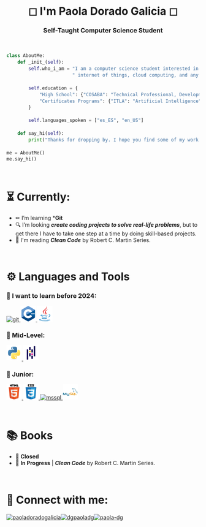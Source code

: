 <h1 align="center">◻ I'm Paola Dorado Galicia ◻</h1>
<h3 align="center">Self-Taught Computer Science Student</h3>

<br>

```python
class AboutMe:
    def _init_(self):
        self.who_i_am = "I am a computer science student interested in technologies such as artificial intelligence,"\
                        " internet of things, cloud computing, and any other technology belonging to industry 4.0."
        
        self.education = {
            "High School": {"COSABA": "Technical Professional, Development and administration of computer applications."},
            "Certificates Programs": {"ITLA": "Artificial Intelligence"}
        }

        self.languages_spoken = ["es_ES", "en_US"]

    def say_hi(self):
        print("Thanks for dropping by. I hope you find some of my work interesting and useful to you.")

me = AboutMe()
me.say_hi()
```

<br>

<h1 align="left">⏳ Currently:</h1>

- ✏ I’m learning ***Git**
- 🔍 I’m looking ***create coding projects to solve real-life problems***, but to get there I have to take one step at a time by doing skill-based projects.
- 📖 I'm reading ***Clean Code*** by Robert C. Martin Series.
 <br>
<h1 align="left">⚙ Languages and Tools</h1>

<h3 align="left">🎯 I want to learn before 2024:</h3>
<p><a href="https://git-scm.com/" target="_blank" rel="noreferrer"> <img src="https://www.vectorlogo.zone/logos/git-scm/git-scm-icon.svg" alt="git" width="40" height="40"/> </a><a href="https://www.w3schools.com/cpp/" target="_blank" rel="noreferrer"> <img src="https://raw.githubusercontent.com/devicons/devicon/master/icons/cplusplus/cplusplus-original.svg" alt="cplusplus" width="40" height="40"/> </a><a href="https://www.java.com" target="_blank" rel="noreferrer"> <img src="https://raw.githubusercontent.com/devicons/devicon/master/icons/java/java-original.svg" alt="java" width="40" height="40"/> </a></p>

<h3 align="left">🥈 Mid-Level:</h3>
<p><a href="https://www.python.org" target="_blank" rel="noreferrer"> <img src="https://raw.githubusercontent.com/devicons/devicon/master/icons/python/python-original.svg" alt="python" width="40" height="40"/> </a><a href="https://pandas.pydata.org/" target="_blank" rel="noreferrer"> <img src="https://raw.githubusercontent.com/devicons/devicon/2ae2a900d2f041da66e950e4d48052658d850630/icons/pandas/pandas-original.svg" alt="pandas" width="40" height="40"/> </a></p>

<h3 align="left">🥉 Junior:</h3>
<p><a href="https://www.w3.org/html/" target="_blank" rel="noreferrer"> <img src="https://raw.githubusercontent.com/devicons/devicon/master/icons/html5/html5-original-wordmark.svg" alt="html5" width="40" height="40"/> </a><a href="https://www.w3schools.com/css/" target="_blank" rel="noreferrer"> <img src="https://raw.githubusercontent.com/devicons/devicon/master/icons/css3/css3-original-wordmark.svg" alt="css3" width="40" height="40"/> </a><a href="https://www.microsoft.com/en-us/sql-server" target="_blank" rel="noreferrer"> <img src="https://www.svgrepo.com/show/303229/microsoft-sql-server-logo.svg" alt="mssql" width="40" height="40"/> </a><a href="https://www.mysql.com/" target="_blank" rel="noreferrer"> <img src="https://raw.githubusercontent.com/devicons/devicon/master/icons/mysql/mysql-original-wordmark.svg" alt="mysql" width="40" height="40"/> </a></p>

<br>
<h1 aligh="left">📚 Books</h1>

- 📗 **Closed**
- 📘 **In Progress** | ***Clean Code*** by Robert C. Martin Series.

<br>
<h1 aligh="left">📌 Connect with me:</h1>

<p align="left"><a href="https://linkedin.com/in/paoladoradogalicia" target="blank"><img align="center" src="https://raw.githubusercontent.com/rahuldkjain/github-profile-readme-generator/master/src/images/icons/Social/linked-in-alt.svg" alt="paoladoradogalicia" height="30" width="40" /></a><a href="https://codeforces.com/profile/dgpaoladg" target="blank"><img align="center" src="https://raw.githubusercontent.com/rahuldkjain/github-profile-readme-generator/master/src/images/icons/Social/codeforces.svg" alt="dgpaoladg" height="30" width="40" /></a><a href="https://www.leetcode.com/paola-dg" target="blank"><img align="center" src="https://raw.githubusercontent.com/rahuldkjain/github-profile-readme-generator/master/src/images/icons/Social/leet-code.svg" alt="paola-dg" height="30" width="40" /></a></p>
